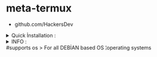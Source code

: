 # meta-termux
- github.com/HackersDev

<details>
  <summary>Quick İnstallation :</summary>

- bash setup.sh

</details>

<details>
  <summary>INFO :</summary>
INFO:
  > 2057 exploits - 1114 auxiliary - 346 post
  > 562 payloads - 45 encoders - 10 nops
  >           7 evasion
</details>
#supports os
> For all DEBİAN based OS ¦operating systems
